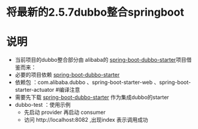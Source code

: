 # 将最新的2.5.7dubbo整合springboot
# 说明
* 当前项目的dubbo整合部分由 alibaba的 [spring-boot-dubbo-starter](https://github.com/alibaba/spring-boot-starter-dubbo.git)项目借鉴而来：
* 必要的项目依赖 [spring-boot-dubbo-starter](https://github.com/liuchengts/spring-boot-dubbo-starter)
* 依赖包 ：com.alibaba.dubbo 、spring-boot-starter-web 、spring-boot-starter-actuator
#编译注意
* 需要先下载 [spring-boot-dubbo-starter](https://github.com/liuchengts/spring-boot-dubbo-starter) 作为集成dubbo的starter
* dubbo-test ：使用示例
  * 先启动 provider  再启动 consumer
  * 访问 http://localhost:8082  ,出现index  表示调用成功
